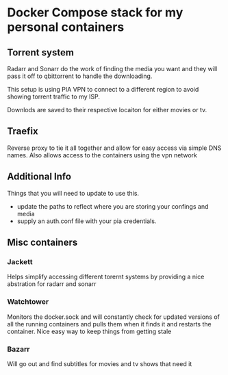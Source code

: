 # Docker Compose stack for my personal containers

## Torrent system

Radarr and Sonarr do the work of finding the media you want and they will pass it off to qbittorrent to handle the downloading. 

This setup is using PIA VPN to connect to a different region to avoid showing torrent traffic to my ISP.

Downlods are saved to their respective locaiton for either movies or tv. 


## Traefix 

Reverse proxy to tie it all together and allow for easy access via simple DNS names. 
Also allows access to the containers using the vpn network 


## Additional Info

Things that you will need to update to use this.

* update the paths to reflect where you are storing your confings and media
* supply an auth.conf file with your pia credentials. 

## Misc containers

### Jackett

Helps simplify accessing different torernt systems by providing a nice abstration for radarr and sonarr

### Watchtower

Monitors the docker.sock and will constantly check for updated versions of all the running containers and pulls them when it finds it and restarts the container. Nice easy way to keep things from getting stale

### Bazarr

Will go out and find subtitles for movies and tv shows that need it




